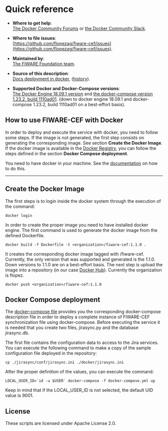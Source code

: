 # Quick reference

-	**Where to get help**:  
	[The Docker Community Forums](https://forums.docker.com/) or [the Docker Community Slack](https://blog.docker.com/2016/11/introducing-docker-community-directory-docker-community-slack/).

-	**Where to file issues**:  
	[https://github.com/flopezag/fiware-cef/issues](https://github.com/flopezag/fiware-cef/issues).

-	**Maintained by**:  
	[The FIWARE Foundation team](https://github.com/flopezag).

-	**Source of this description**:  
	[Docs deployment in docker](https://github.com/flopezag/fiware-cef/blob/master/docker/README.md), 
    ([history](https://github.com/flopezag/fiware-cef/commits/master/docker/README.md)).

-	**Supported Docker and Docker-Compose versions**:  
	[The Docker Engine 18.09.1 version](https://github.com/docker/docker-ce/releases/tag/v18.09.1) and 
	[the docker-compose version 1.23.2, build 1110ad01](https://github.com/docker/compose/releases/tag/1.23.2).
	(down to docker engine 18.09.1 and docker-compose 1.23.2, build 1110ad01 on a best-effort basis).

## How to use FIWARE-CEF with Docker

In order to deploy and execute the service with docker, you need to follow some steps. If the image is not generated,
the first step consists on generating the corresponding image. See section **Create the Docker Image**. If the docker
image is available in the [Docker Registry](https://cloud.docker.com/u/flopez/repository/docker/flopez/fiware-cef), you
can follow the steps defined in the section **Docker Compose deployment**.

You need to have docker in your machine. See the [documentation](https://docs.docker.com/installation/) on how to do 
this. 

----
## Create the Docker Image

The first steps is to login inside the docker system through the execution of the command:

```console
docker login
```

In order to create the proper image you need to have installed docker engine.
The first command is used to generate the docker image from the defined Dockerfile.

```console
docker build -f Dockerfile -t <organization>/fiware-cef:1.1.0 .
```

It creates the corresponding docker image tagged with <organization>/fiware-cef. Currently, the only version that was 
supported and generated is the 1.1.0. Down versions to 1.1.0 are on a best-effort basis. The next step is 
upload the image into a repository (in our case [Docker Hub](https://hub.docker.com/)). Currently the organization is
flopez.

```console
docker push <organization>/fiware-cef:1.1.0
```

## Docker Compose deployment

The [docker-compose file](https://github.com/flopezag/fiware-cef/docker/docker-compose.yml) provides you the corresponding 
docker-compose description file in order to deploy a complete instance of FIWARE-CEF synchronization file
using docker-compose. Before executing the service it is needed that you create two files, jirasync.py and
the database jirasync.db.

The first file contains the configuration data to access to the Jira services. You can execute the following
command to make a copy of the sample configuration file deployed in the repository:

````console
cp ./jirasync/conf/jirasync.ini ./docker/jirasync.ini
```` 

After the proper definition of the values, you can execute the command:

```console
LOCAL_USER_ID=`id -u $USER` docker-compose -f docker-compose.yml up
```

Keep in mind that if the LOCAL_USER_ID is not selected, the default UID value is 9001.

## License

These scripts are licensed under Apache License 2.0.
